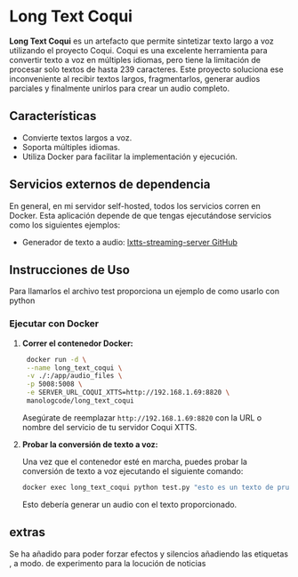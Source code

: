 # Long Text Coqui

**Long Text Coqui** es un artefacto que permite sintetizar texto largo a voz utilizando el proyecto Coqui. Coqui es una excelente herramienta para convertir texto a voz en múltiples idiomas, pero tiene la limitación de procesar solo textos de hasta 239 caracteres. Este proyecto soluciona ese inconveniente al recibir textos largos, fragmentarlos, generar audios parciales y finalmente unirlos para crear un audio completo.

## Características

- Convierte textos largos a voz.
- Soporta múltiples idiomas.
- Utiliza Docker para facilitar la implementación y ejecución.

## Servicios externos de dependencia

En general, en mi servidor self-hosted, todos los servicios corren en Docker. Esta aplicación depende de que tengas ejecutándose servicios como los siguientes ejemplos:
   - Generador de texto a audio: [lxtts-streaming-server GitHub](https://github.com/manologcode/xtts-streaming-server)

## Instrucciones de Uso

Para llamarlos el archivo test proporciona un ejemplo de como usarlo con python 

### Ejecutar con Docker

1. **Correr el contenedor Docker:**

   ```bash
    docker run -d \
    --name long_text_coqui \
    -v ./:/app/audio_files \
    -p 5008:5008 \
    -e SERVER_URL_COQUI_XTTS=http://192.168.1.69:8820 \
    manologcode/long_text_coqui

   ```

   Asegúrate de reemplazar `http://192.168.1.69:8820` con la URL o nombre del servicio de tu servidor Coqui XTTS.

2. **Probar la conversión de texto a voz:**

   Una vez que el contenedor esté en marcha, puedes probar la conversión de texto a voz ejecutando el siguiente comando:

   ```bash
   docker exec long_text_coqui python test.py "esto es un texto de prueba para que lo leas"
   ```

   Esto debería generar un audio con el texto proporcionado.

## extras

  Se ha añadido para poder forzar efectos y silencios añadiendo las etiquetas <silence1>, <click1> <click2> a modo. de experimento para la locución de noticias 



